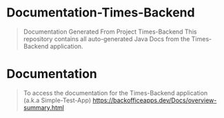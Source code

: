 # Documentation-Times-Backend
> Documentation Generated From Project Times-Backend
> This repository contains all auto-generated Java Docs from the Times-Backend application.

# Documentation
> To access the documentation for the Times-Backend application (a.k.a Simple-Test-App) https://backofficeapps.dev/Docs/overview-summary.html
